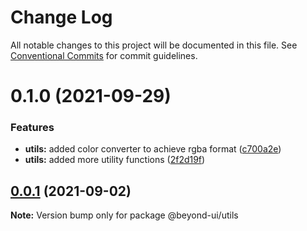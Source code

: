 # Change Log

All notable changes to this project will be documented in this file.
See [Conventional Commits](https://conventionalcommits.org) for commit guidelines.

# 0.1.0 (2021-09-29)

### Features

- **utils:** added color converter to achieve rgba format ([c700a2e](https://github.com/renli-tech/Beyond/commit/c700a2eeb340a72c4dddf0b04c036265c6335cd2))
- **utils:** added more utility functions ([2f2d19f](https://github.com/renli-tech/Beyond/commit/2f2d19fad825692ca2a79f41caf00e2d0e60dc99))

## [0.0.1](https://github.com/renli-tech/Beyond/compare/@beyond-ui/utils@1.0.2...@beyond-ui/utils@0.0.1) (2021-09-02)

**Note:** Version bump only for package @beyond-ui/utils
